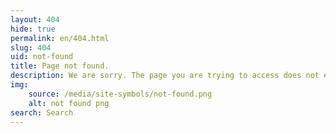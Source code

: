 ```yaml
---
layout: 404
hide: true
permalink: en/404.html
slug: 404
uid: not-found
title: Page not found.
description: We are sorry. The page you are trying to access does not exists. Please try to naviogarte through the menu options or use the search bar to find what you are looking for.
img:
    source: /media/site-symbols/not-found.png
    alt: not found png
search: Search
---
```

